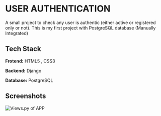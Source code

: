 # USER AUTHENTICATION

A small project to check any user is authentic (either active or registered only or not). This is my first project with PostgreSQL database (Manually Integrated)

## Tech Stack

**Frotend:** HTML5 , CSS3 

**Backend:** Django

**Database:** PostgreSQL

## Screenshots

![Views.py of APP](https://pbs.twimg.com/media/F00O65sacAA9DyF?format=jpg&name=4096x4096)

